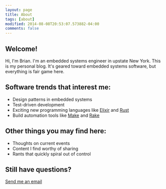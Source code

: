 ```yaml
---
layout: page
title: About
tags: [about]
modified: 2014-08-08T20:53:07.573882-04:00
comments: false
---
```


## Welcome!
Hi, I'm Brian. I'm an embedded systems engineer in upstate New York. This is my personal blog. It's geared toward embedded systems software, but everything is fair game here.

## Software trends that interest me:
* Design patterns in embedded systems
* Test-driven development
* Exciting new programming languages like [Elixir](http://elixir-lang.org/) and [Rust](https://www.rust-lang.org/)
* Build automation tools like [Make](https://www.gnu.org/software/make/) and [Rake](http://rake.rubyforge.org/)

## Other things you may find here:
* Thoughts on current events
* Content I find worthy of sharing
* Rants that quickly spiral out of control

## Still have questions?
<a markdown="0" href="mailto:{{ site.owner.email }}" class="btn btn-info">Send me an email</a>
